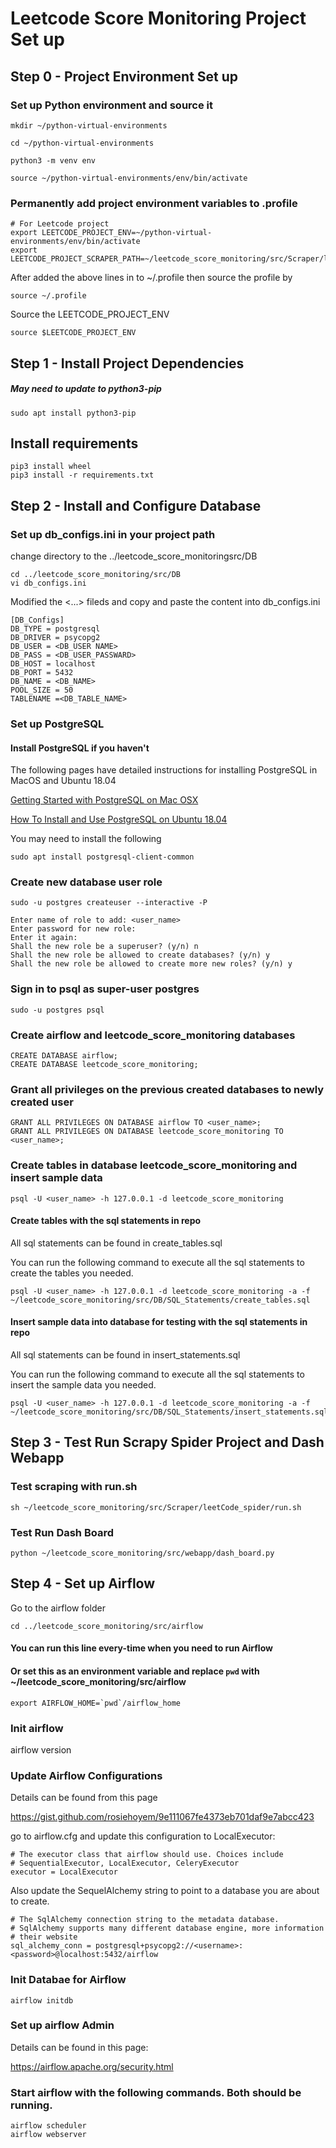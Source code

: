 # Leetcode Score Monitoring Project Set up


## Step 0 - Project Environment Set up 
### Set up Python environment and source it

    mkdir ~/python-virtual-environments
    
    cd ~/python-virtual-environments
    
    python3 -m venv env
    
    source ~/python-virtual-environments/env/bin/activate


### Permanently add project environment variables to .profile
    
    # For Leetcode project
    export LEETCODE_PROJECT_ENV=~/python-virtual-environments/env/bin/activate
    export LEETCODE_PROJECT_SCRAPER_PATH=~/leetcode_score_monitoring/src/Scraper/leetCode_spider

After added the above lines in to ~/.profile then source the profile by 

    source ~/.profile
  
Source the LEETCODE_PROJECT_ENV

    source $LEETCODE_PROJECT_ENV

## Step 1 - Install Project Dependencies  

##### May need to update to python3-pip
    sudo apt install python3-pip

## Install requirements 
    pip3 install wheel
    pip3 install -r requirements.txt

## Step 2 - Install and Configure Database  

### Set up db_configs.ini in your project path

change directory to the ../leetcode_score_monitoringsrc/DB

    cd ../leetcode_score_monitoring/src/DB
    vi db_configs.ini

Modified the <...> fileds and copy and paste the content into db_configs.ini

    [DB_Configs]
    DB_TYPE = postgresql
    DB_DRIVER = psycopg2
    DB_USER = <DB_USER NAME>
    DB_PASS = <DB_USER_PASSWARD>
    DB_HOST = localhost
    DB_PORT = 5432
    DB_NAME = <DB_NAME>
    POOL_SIZE = 50
    TABLENAME =<DB_TABLE_NAME>


### Set up PostgreSQL
#### Install PostgreSQL if you haven't

The following pages have detailed instructions for installing PostgreSQL in MacOS and Ubuntu 18.04 

[Getting Started with PostgreSQL on Mac OSX](https://www.codementor.io/engineerapart/getting-started-with-postgresql-on-mac-osx-are8jcopb)

[How To Install and Use PostgreSQL on Ubuntu 18.04](https://www.digitalocean.com/community/tutorials/how-to-install-and-use-postgresql-on-ubuntu-18-04)


You may need to install the following 

    sudo apt install postgresql-client-common



### Create new database user role

    sudo -u postgres createuser --interactive -P

    Enter name of role to add: <user_name>
    Enter password for new role: 
    Enter it again: 
    Shall the new role be a superuser? (y/n) n
    Shall the new role be allowed to create databases? (y/n) y
    Shall the new role be allowed to create more new roles? (y/n) y
    

### Sign in to psql as super-user postgres
   
    sudo -u postgres psql



### Create airflow and leetcode_score_monitoring databases

    CREATE DATABASE airflow;
    CREATE DATABASE leetcode_score_monitoring;

### Grant all privileges on the previous created databases to newly created user

    GRANT ALL PRIVILEGES ON DATABASE airflow TO <user_name>;
    GRANT ALL PRIVILEGES ON DATABASE leetcode_score_monitoring TO <user_name>;


### Create tables in database leetcode_score_monitoring and insert sample data 

    psql -U <user_name> -h 127.0.0.1 -d leetcode_score_monitoring

#### Create tables with the sql statements in repo
All sql statements can be found in create_tables.sql 

You can run the following command to execute all the sql statements to create the tables you needed.

    psql -U <user_name> -h 127.0.0.1 -d leetcode_score_monitoring -a -f ~/leetcode_score_monitoring/src/DB/SQL_Statements/create_tables.sql

#### Insert sample data into database for testing with the sql statements in repo
All sql statements can be found in insert_statements.sql

You can run the following command to execute all the sql statements to insert the sample data you needed.

    psql -U <user_name> -h 127.0.0.1 -d leetcode_score_monitoring -a -f ~/leetcode_score_monitoring/src/DB/SQL_Statements/insert_statements.sql


## Step 3 -  Test Run Scrapy Spider Project and Dash Webapp 

### Test scraping with run.sh

    sh ~/leetcode_score_monitoring/src/Scraper/leetCode_spider/run.sh


### Test Run Dash Board
    
    python ~/leetcode_score_monitoring/src/webapp/dash_board.py


## Step 4 - Set up Airflow

Go to the airflow folder

    cd ../leetcode_score_monitoring/src/airflow

#### You can run this line every-time when you need to run Airflow
#### Or set this as an environment variable and replace `pwd` with ~/leetcode_score_monitoring/src/airflow 

    export AIRFLOW_HOME=`pwd`/airflow_home


### Init airflow 

   airflow version


### Update Airflow Configurations

Details can be found from this page 

https://gist.github.com/rosiehoyem/9e111067fe4373eb701daf9e7abcc423

go to airflow.cfg and update this configuration to LocalExecutor:


    # The executor class that airflow should use. Choices include
    # SequentialExecutor, LocalExecutor, CeleryExecutor
    executor = LocalExecutor

Also update the SequelAlchemy string to point to a database you are about to create.

    # The SqlAlchemy connection string to the metadata database.
    # SqlAlchemy supports many different database engine, more information
    # their website
    sql_alchemy_conn = postgresql+psycopg2://<username>:<password>@localhost:5432/airflow



### Init Databae for Airflow

    airflow initdb



### Set up airflow Admin

Details can be found in this page: 

https://airflow.apache.org/security.html


### Start airflow with the following commands. Both should be running.

    airflow scheduler
    airflow webserver



